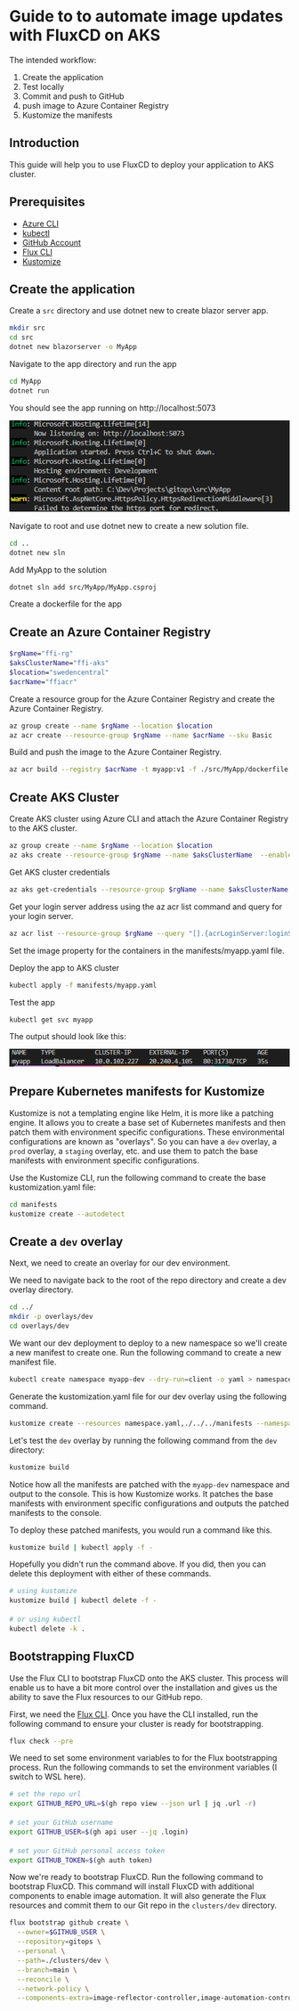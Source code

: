 # Guide to to automate image updates with FluxCD on AKS

The intended workflow:

1. Create the application
2. Test locally
3. Commit and push to GitHub
4. push image to Azure Container Registry
5. Kustomize the manifests

## Introduction

This guide will help you to use FluxCD to deploy your application to AKS cluster.

## Prerequisites

- [Azure CLI](https://docs.microsoft.com/en-us/cli/azure/install-azure-cli?view=azure-cli-latest)
- [kubectl](https://kubernetes.io/docs/tasks/tools/install-kubectl/)
- [GitHub Account](https://github.com/)
- [Flux CLI](https://fluxcd.io/docs/installation/#install-the-flux-cli)
- [Kustomize](https://kubectl.docs.kubernetes.io/installation/kustomize/)


## Create the application

Create a `src` directory and use dotnet new to create blazor server app.

```bash
mkdir src
cd src
dotnet new blazorserver -o MyApp
```

Navigate to the app directory and run the app

```bash
cd MyApp
dotnet run
```

You should see the app running on http://localhost:5073

![MyApp](./images/initrun.png)

Navigate to root and use dotnet new to create a new solution file.

```bash
cd ..
dotnet new sln 
```

Add MyApp to the solution

```bash
dotnet sln add src/MyApp/MyApp.csproj
```

Create a dockerfile for the app

## Create an Azure Container Registry

```bash	
$rgName="ffi-rg"
$aksClusterName="ffi-aks"
$location="swedencentral"
$acrName="ffiacr"
```	

Create a resource group for the Azure Container Registry and create the Azure Container Registry.

```bash
az group create --name $rgName --location $location
az acr create --resource-group $rgName --name $acrName --sku Basic
```

Build and push the image to the Azure Container Registry.

```bash
az acr build --registry $acrName -t myapp:v1 -f ./src/MyApp/dockerfile .
```

## Create AKS Cluster

Create AKS cluster using Azure CLI and attach the Azure Container Registry to the AKS cluster.

```bash
az group create --name $rgName --location $location
az aks create --resource-group $rgName --name $aksClusterName  --enable-addons monitoring --attach-acr $acrName
```

Get AKS cluster credentials

```bash
az aks get-credentials --resource-group $rgName --name $aksClusterName
```

Get your login server address using the az acr list command and query for your login server.

```bash
az acr list --resource-group $rgName --query "[].{acrLoginServer:loginServer}" --output table
```

Set the image property for the containers in the manifests/myapp.yaml file.

Deploy the app to AKS cluster

```bash
kubectl apply -f manifests/myapp.yaml
```

Test the app

```bash
kubectl get svc myapp
```
The output should look like this:

![MyApp](./images/testonaks.png)

## Prepare Kubernetes manifests for Kustomize

Kustomize is not a templating engine like Helm, it is more like a patching engine. It allows you to create a base set of Kubernetes manifests and then patch them with environment specific configurations. These environmental configurations are known as "overlays". So you can have a `dev` overlay, a `prod` overlay, a `staging` overlay, etc. and use them to patch the base manifests with environment specific configurations.

Use the Kustomize CLI, run the following command to create the base kustomization.yaml file:

```bash
cd manifests
kustomize create --autodetect
```

## Create a `dev` overlay

Next, we need to create an overlay for our dev environment.

We need to navigate back to the root of the repo directory and create a dev overlay directory.

```bash
cd ../
mkdir -p overlays/dev
cd overlays/dev
```

We want our dev deployment to deploy to a new namespace so we'll create a new manifest to create one. Run the following command to create a new manifest file.

```bash
kubectl create namespace myapp-dev --dry-run=client -o yaml > namespace.yaml
```
Generate the kustomization.yaml file for our dev overlay using the following command.

```bash
kustomize create --resources namespace.yaml,./../../manifests --namespace myapp-dev
```

Let's test the `dev` overlay by running the following command from the `dev` directory:

```bash
kustomize build
```

Notice how all the manifests are patched with the `myapp-dev` namespace and output to the console. This is how Kustomize works. It patches the base manifests with environment specific configurations and outputs the patched manifests to the console.

To deploy these patched manifests, you would run a command like this.

```bash
kustomize build | kubectl apply -f -
```

Hopefully you didn't run the command above. If you did, then you can delete this deployment with either of these commands.

```bash
# using kustomize
kustomize build | kubectl delete -f -

# or using kubectl
kubectl delete -k .
```

## Bootstrapping FluxCD

Use the Flux CLI to bootstrap FluxCD onto the AKS cluster. This process will enable us to have a bit more control over the installation and gives us the ability to save the Flux resources to our GitHub repo.

First, we need the [Flux CLI](https://fluxcd.io/flux/installation/). Once you have the CLI installed, run the following command to ensure your cluster is ready for bootstrapping.

```bash
flux check --pre
```

We need to set some environment variables to for the Flux bootstrapping process. Run the following commands to set the environment variables (I switch to WSL here).

```bash
# set the repo url
export GITHUB_REPO_URL=$(gh repo view --json url | jq .url -r)

# set your GitHub username
export GITHUB_USER=$(gh api user --jq .login)

# set your GitHub personal access token
export GITHUB_TOKEN=$(gh auth token)
```

Now we're ready to bootstrap FluxCD. Run the following command to bootstrap FluxCD. This command will install FluxCD with additional components to enable image automation. It will also generate the Flux resources and commit them to our Git repo in the `clusters/dev` directory.

```bash
flux bootstrap github create \
  --owner=$GITHUB_USER \
  --repository=gitops \
  --personal \
  --path=./clusters/dev \
  --branch=main \
  --reconcile \
  --network-policy \
  --components-extra=image-reflector-controller,image-automation-controller
```

